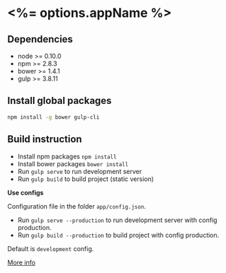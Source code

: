 # <%= options.appName %>

## Dependencies

* node >= 0.10.0
* npm >= 2.8.3
* bower >= 1.4.1
* gulp >= 3.8.11

## Install global packages

```sh
npm install -g bower gulp-cli
```

## Build instruction

* Install npm packages `npm install`
* Install bower packages `bower install`
* Run `gulp serve` to run development server
* Run `gulp build` to build project (static version)

**Use configs**

Сonfiguration file in the folder `app/config.json`.

* Run `gulp serve --production` to run development server with config production.
* Run `gulp build --production` to build project with config production.

Default is `development` config.

[More info](https://github.com/nevech/generator-genlys/blob/master/docs/README.md)